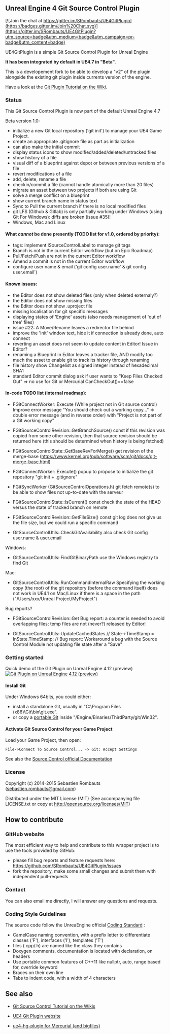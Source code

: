 Unreal Engine 4 Git Source Control Plugin
-----------------------------------------

[![Join the chat at https://gitter.im/SRombauts/UE4GitPlugin](https://badges.gitter.im/Join%20Chat.svg)](https://gitter.im/SRombauts/UE4GitPlugin?utm_source=badge&utm_medium=badge&utm_campaign=pr-badge&utm_content=badge)

UE4GitPlugin is a simple Git Source Control Plugin for Unreal Engine

**It has been integrated by default in UE4.7 in "Beta".**

This is a developement fork to be able to develop a "v2" of the plugin alongside the existing git plugin inside currents version of the engine.

Have a look at the [Git Plugin Tutorial on the Wiki](https://wiki.unrealengine.com/Git_source_control_%28Tutorial%29).

### Status

This Git Source Control Plugin is now part of the default Unreal Engine 4.7

Beta version 1.0:
- initialize a new Git local repository ('git init') to manage your UE4 Game Project.
- create an appropriate .gitignore file as part as initialization
- can also make the initial commit
- display status icons to show modified/added/deleted/untracked files
- show history of a file
- visual diff of a blueprint against depot or between previous versions of a file
- revert modifications of a file
- add, delete, rename a file
- checkin/commit a file (cannot handle atomically more than 20 files)
- migrate an asset between two projects if both are using Git
- solve a merge conflict on a blueprint
- show current branch name in status text
- Sync to Pull the current branch if there is no local modified files
- git LFS (Github & Gitlab) is only partially working under Windows (using Git For Windows): diffs are broken (issue #35)!
- Windows, Mac and Linux

#### What *cannot* be done presently (TODO list for v1.0, ordered by priority):
- tags: implement ISourceControlLabel to manage git tags
- Branch is not in the current Editor workflow (but on Epic Roadmap)
- Pull/Fetch/Push are not in the current Editor workflow
- Amend a commit is not in the current Editor workflow
- configure user name & email ('git config user.name' & git config user.email')

#### Known issues:
- the Editor does not show deleted files (only when deleted externaly?)
- the Editor does not show missing files
- the Editor does not show .uproject file
- missing localisation for git specific messages
- displaying states of 'Engine' assets (also needs management of 'out of tree' files)
- issue #22: A Move/Rename leaves a redirector file behind
- improve the 'Init' window text, hide it if connection is already done, auto connect
- reverting an asset does not seem to update content in Editor! Issue in Editor?
- renaming a Blueprint in Editor leaves a tracker file, AND modify too much the asset to enable git to track its history through renaming
- file history show Changelist as signed integer instead of hexadecimal SHA1
- standard Editor commit dialog ask if user wants to "Keep Files Checked Out" => no use for Git or Mercurial CanCheckOut()==false

#### In-code TODO list (internal roadmap):

- FGitConnectWorker::Execute (While project not in Git source control)
  Improve error message "You should check out a working copy..."
  => double error message (and in reverse order) with "Project is not part of a Git working copy"

- FGitSourceControlRevision::GetBranchSource() const
  if this revision was copied from some other revision, then that source revision should
	be returned here (this should be determined when history is being fetched)
- FGitSourceControlState::GetBaseRevForMerge()
  get revision of the merge-base (https://www.kernel.org/pub/software/scm/git/docs/git-merge-base.html)
	
- FGitConnectWorker::Execute()
  popup to propose to initialize the git repository "git init + .gitignore"

- FGitSyncWorker (GitSourceControlOperations.h)
  git fetch remote(s) to be able to show files not up-to-date with the serveur
- FGitSourceControlState::IsCurrent() const
  check the state of the HEAD versus the state of tracked branch on remote

- FGitSourceControlRevision::GetFileSize() const
	git log does not give us the file size, but we could run a specific command

- GitSourceControlUtils::CheckGitAvailability
  also check Git config user.name & user.email

Windows:
- GitSourceControlUtils::FindGitBinaryPath
  use the Windows registry to find Git

Mac:
- GitSourceControlUtils::RunCommandInternalRaw
  Specifying the working copy (the root) of the git repository (before the command itself)
	does not work in UE4.1 on Mac/Linux if there is a space in the path ("/Users/xxx/Unreal Project/MyProject")

Bug reports?
- FGitSourceControlRevision::Get
  Bug report: a counter is needed to avoid overlapping files; temp files are not (never?) released by Editor!

- GitSourceControlUtils::UpdateCachedStates
  // State->TimeStamp = InState.TimeStamp; // Bug report: Workaround a bug with the Source Control Module not updating file state after a "Save"

### Getting started

Quick demo of the Git Plugin on Unreal Engine 4.12 (preview) 
[![Git Plugin on Unreal Engine 4.12 (preview)](https://img.youtube.com/vi/rRhPl9vL58Q/0.jpg)](https://youtu.be/rRhPl9vL58Q)

#### Install Git

Under Windows 64bits, you could either:
- install a standalone Git, usually in "C:\Program Files (x86)\Git\bin\git.exe".
- or copy a [portable Git](https://code.google.com/p/msysgit/downloads/list?can=1&q=PortableGit)
inside "<UnrealEngine>/Engine/Binaries/ThirdParty/git/Win32".

#### Activate Git Source Control for your Game Project

Load your Game Project, then open:

```
File->Connect To Source Control... -> Git: Accept Settings
```

See also the [Source Control official Documentation](https://docs.unrealengine.com/latest/INT/Engine/UI/SourceControl/index.html)

### License

Copyright (c) 2014-2015 Sebastien Rombauts (sebastien.rombauts@gmail.com)

Distributed under the MIT License (MIT) (See accompanying file LICENSE.txt
or copy at http://opensource.org/licenses/MIT)

## How to contribute
### GitHub website
The most efficient way to help and contribute to this wrapper project is to
use the tools provided by GitHub:
- please fill bug reports and feature requests here: https://github.com/SRombauts/UE4GitPlugin/issues
- fork the repository, make some small changes and submit them with independent pull-requests

### Contact
You can also email me directly, I will answer any questions and requests.

### Coding Style Guidelines
The source code follow the UnreaEngine official [Coding Standard](https://docs.unrealengine.com/latest/INT/Programming/Development/CodingStandard/index.html) :
- CamelCase naming convention, with a prefix letter to differentiate classes ('F'), interfaces ('I'), templates ('T')
- files (.cpp/.h) are named like the class they contains
- Doxygen comments, documentation is located with declaration, on headers
- Use portable common features of C++11 like nullptr, auto, range based for, override keyword
- Braces on their own line
- Tabs to indent code, with a width of 4 characters

## See also

- [Git Source Control Tutorial on the Wikis](https://wiki.unrealengine.com/Git_source_control_(Tutorial))
- [UE4 Git Plugin website](http://srombauts.github.com/UE4GitPlugin)

- [ue4-hg-plugin for Mercurial (and bigfiles)](https://github.com/enlight/ue4-hg-plugin)
